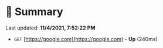 # 📖 Summary
Last updated: **11/4/2021, 7:52:22 PM**

- `GET` [https://google.com](https://google.com) - **Up** (240ms)
